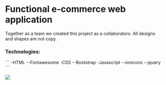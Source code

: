 
<h1>Functional e-commerce web application</h1>

<p>Together as a team we created this project as a collaborators.
All designs and shapes are not copy.
</p>

<h3>Technologies:</h3>

<p>
  ```
-HTML
--Fontawesome
-CSS
--Bootstrap
-Javascript
--ionicons
--jquery
  ```
</p>

![](ecommerce.gif)


